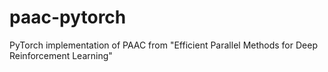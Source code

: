 # paac-pytorch
PyTorch implementation of PAAC from "Efficient Parallel Methods for Deep Reinforcement Learning"
